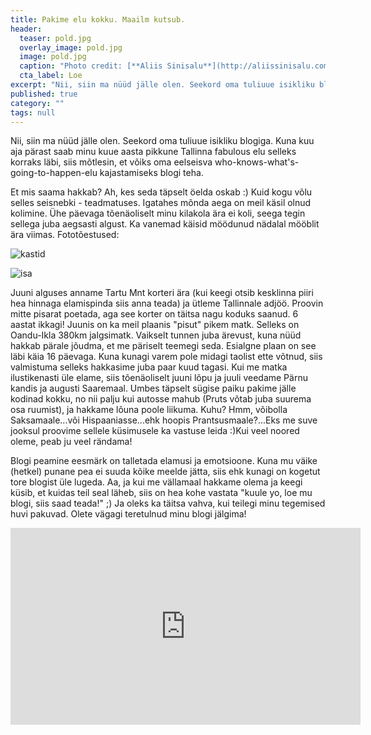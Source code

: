 ```yaml
---
title: Pakime elu kokku. Maailm kutsub.
header: 
  teaser: pold.jpg
  overlay_image: pold.jpg
  image: pold.jpg
  caption: "Photo credit: [**Aliis Sinisalu**](http://aliissinisalu.com)"
  cta_label: Loe
excerpt: "Nii, siin ma nüüd jälle olen. Seekord oma tuliuue isikliku blogiga. Kuna kuu aja pärast saab minu kuue aasta pikkune Tallinna fabulous elu selleks korraks läbi, siis mõtlesin, et võiks oma eelseisva who-knows-what's-going-to-happen-elu kajastamiseks blogi teha."
published: true
category: ""
tags: null
---
```

Nii, siin ma nüüd jälle olen. Seekord oma tuliuue isikliku blogiga. Kuna kuu aja pärast saab minu kuue aasta pikkune Tallinna fabulous elu selleks korraks läbi, siis mõtlesin, et võiks oma eelseisva who-knows-what's-going-to-happen-elu kajastamiseks blogi teha.

Et mis saama hakkab? Ah, kes seda täpselt öelda oskab :) Kuid kogu võlu selles seisnebki - teadmatuses. Igatahes mõnda aega on meil käsil olnud kolimine. Ühe päevaga tõenäoliselt minu kilakola ära ei koli, seega tegin sellega juba aegsasti algust. Ka vanemad käisid möödunud nädalal mööblit ära viimas. Fototõestused: 

![kastid]({{site.baseurl}}/images/IMG_20160420_083039.jpg)

![isa]({{site.baseurl}}/images/isa.jpg)

Juuni alguses anname Tartu Mnt korteri ära (kui keegi otsib kesklinna piiri hea hinnaga elamispinda siis anna teada) ja ütleme Tallinnale adjöö. Proovin mitte pisarat poetada, aga see korter on täitsa nagu koduks saanud. 6 aastat ikkagi! Juunis on ka meil plaanis "pisut" pikem matk. Selleks on Oandu-Ikla 380km jalgsimatk. Vaikselt tunnen juba ärevust, kuna nüüd hakkab pärale jõudma, et me päriselt teemegi seda. Esialgne plaan on see läbi käia 16 päevaga. Kuna kunagi varem pole midagi taolist ette võtnud, siis valmistuma selleks hakkasime juba paar kuud tagasi. Kui me matka ilustikenasti üle elame, siis tõenäoliselt juuni lõpu ja juuli veedame Pärnu kandis ja augusti Saaremaal. Umbes täpselt sügise paiku pakime jälle kodinad kokku, no nii palju kui autosse mahub (Pruts võtab juba suurema osa ruumist), ja hakkame lõuna poole liikuma. Kuhu? Hmm, võibolla Saksamaale...või Hispaaniasse...ehk hoopis Prantsusmaale?...Eks me suve jooksul proovime sellele küsimusele ka vastuse leida :)Kui veel noored oleme, peab ju veel rändama!  

Blogi peamine eesmärk on talletada elamusi ja emotsioone. Kuna mu väike (hetkel) punane pea ei suuda kõike meelde jätta, siis ehk kunagi on kogetut tore blogist üle lugeda. Aa, ja kui me vällamaal hakkame olema ja keegi küsib, et kuidas teil seal läheb, siis on hea kohe vastata "kuule yo, loe mu blogi, siis saad teada!" ;) Ja oleks ka täitsa vahva, kui teilegi minu tegemised huvi pakuvad. Olete vägagi teretulnud minu blogi jälgima!

<iframe width="560" height="315" src="https://www.youtube.com/embed/bTh4NaIJgrE" frameborder="0" allowfullscreen></iframe>
